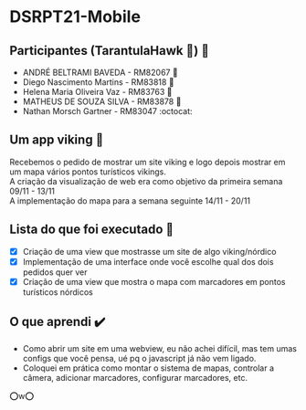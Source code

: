 # DSRPT21-Mobile

## Participantes (TarantulaHawk :honeybee:) :busts_in_silhouette:

- ANDRÉ BELTRAMI BAVEDA - RM82067 :man:
- Diego Nascimento Martins - RM83818 :horse:
- Helena Maria Oliveira Vaz - RM83763 :penguin:
- MATHEUS DE SOUZA SILVA - RM83878 :goat:
- Nathan Morsch Gartner - RM83047 :octocat:

## Um app viking :postal_horn:

Recebemos o pedido de mostrar um site viking e logo depois mostrar em um mapa vários pontos turísticos vikings. <br>
A criação da visualização de web era como objetivo da primeira semana 09/11 - 13/11 <br>
A implementação do mapa para a semana seguinte 14/11 - 20/11

## Lista do que foi executado :eyes:

- [x] Criação de uma view que mostrasse um site de algo viking/nórdico
- [x] Implementação de uma interface onde você escolhe qual dos dois pedidos quer ver
- [x] Criação de uma view que mostra o mapa com marcadores em pontos turísticos nórdicos

## O que aprendi :heavy_check_mark:

- Como abrir um site em uma webview, eu não achei difícil, mas tem umas configs que você pensa, ué pq o javascript já não vem ligado.
- Coloquei em prática como montar o sistema de mapas, controlar a câmera, adicionar marcadores, configurar marcadores, etc.

:o:w:o:
